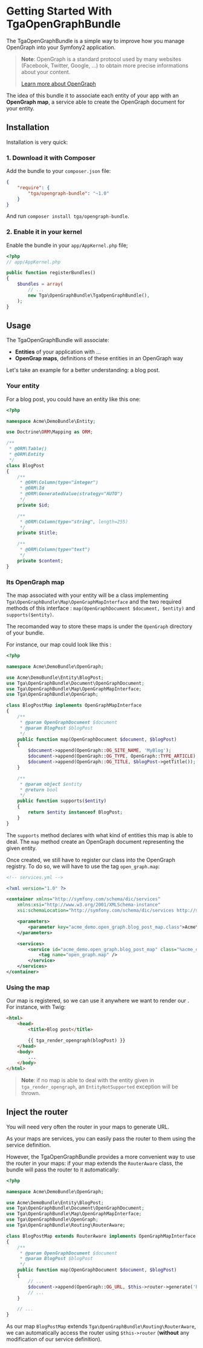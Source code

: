 Getting Started With TgaOpenGraphBundle
=======================================

The TgaOpenGraphBundle is a simple way to improve how you manage OpenGraph
into your Symfony2 application.

> **Note**: OpenGraph is a standard protocol used by many websites (Facebook,
> Twitter, Google, ...) to obtain more precise informations about your content.
>
> [Learn more about OpenGraph](http://ogp.me/)

The idea of this bundle it to associate each entity of your app with an **OpenGraph
map**, a service able to create the OpenGraph document for your entity.

Installation
------------

Installation is very quick:

### 1. Download it with Composer

Add the bundle to your `composer.json` file:

``` json
{
    "require": {
        "tga/opengraph-bundle": "~1.0"
    }
}
```

And run `composer install tga/opengraph-bundle`.

### 2. Enable it in your kernel

Enable the bundle in your `app/AppKernel.php` file;

``` php
<?php
// app/AppKernel.php

public function registerBundles()
{
    $bundles = array(
        // ...
        new Tga\OpenGraphBundle\TgaOpenGraphBundle(),
    );
}
```


Usage
-----

The TgaOpenGraphBundle will associate:

- **Entities** of your application with ...
- **OpenGrap maps**, definitions of these entities in an OpenGraph way


Let's take an example for a better understanding: a blog post.

### Your entity

For a blog post, you could have an entity like this one:

``` php
<?php

namespace Acme\DemoBundle\Entity;

use Doctrine\ORM\Mapping as ORM;

/**
 * @ORM\Table()
 * @ORM\Entity
 */
class BlogPost
{
    /**
     * @ORM\Column(type="integer")
     * @ORM\Id
     * @ORM\GeneratedValue(strategy="AUTO")
     */
    private $id;

    /**
     * @ORM\Column(type="string", length=255)
     */
    private $title;

    /**
     * @ORM\Column(type="text")
     */
    private $content;
}
```

### Its OpenGraph map

The map associated with your entity will be a class implementing
`Tga\OpenGraphBundle\Map\OpenGraphMapInterface` and the two required methods of this interface :
`map(OpenGraphDocument $document, $entity)` and `supports($entity)`.

The recomanded way to store these maps is under the `OpenGraph` directory of your bundle.

For instance, our map could look like this :

``` php
<?php

namespace Acme\DemoBundle\OpenGraph;

use Acme\DemoBundle\Entity\BlogPost;
use Tga\OpenGraphBundle\Document\OpenGraphDocument;
use Tga\OpenGraphBundle\Map\OpenGraphMapInterface;
use Tga\OpenGraphBundle\OpenGraph;

class BlogPostMap implements OpenGraphMapInterface
{
    /**
     * @param OpenGraphDocument $document
     * @param BlogPost $blogPost
     */
    public function map(OpenGraphDocument $document, $blogPost)
    {
        $document->append(OpenGraph::OG_SITE_NAME, 'MyBlog');
        $document->append(OpenGraph::OG_TYPE, OpenGraph::TYPE_ARTICLE);
        $document->append(OpenGraph::OG_TITLE, $blogPost->getTitle());
    }

    /**
     * @param object $entity
     * @return bool
     */
    public function supports($entity)
    {
        return $entity instanceof BlogPost;
    }
}
```

The `supports` method declares with what kind of entities this map is able to deal.
The `map` method create an OpenGraph document representing the given entity.

Once created, we still have to register our class into the OpenGraph registry. To do so,
we will have to use the tag `open_graph.map`:

``` xml
<!-- services.yml -->

<?xml version="1.0" ?>

<container xmlns="http://symfony.com/schema/dic/services"
    xmlns:xsi="http://www.w3.org/2001/XMLSchema-instance"
    xsi:schemaLocation="http://symfony.com/schema/dic/services http://symfony.com/schema/dic/services/services-1.0.xsd">

    <parameters>
        <parameter key="acme_demo.open_graph.blog_post_map.class">Acme\DemoBundle\OpenGraph\BlogPostMap</parameter>
    </parameters>

    <services>
        <service id="acme_demo.open_graph.blog_post_map" class="%acme_demo.open_graph.blog_post_map.class%">
            <tag name="open_graph.map" />
        </service>
    </services>
</container>
```

### Using the map

Our map is registered, so we can use it anywhere we want to render our <meta>.
For instance, with Twig:


``` html
<html>
    <head>
        <title>Blog post</title>

        {{ tga_render_opengraph(blogPost) }}
    </head>
    <body>
        ...
    </body>
</html>
```

> **Note**: if no map is able to deal with the entity given in `tga_render_opengraph`,
> an `EntityNotSupported` exception will be thrown.


Inject the router
-----------------

You will need very often the router in your maps to generate URL.

As your maps are services, you can easily pass the router to them using the service definition.

However, the TgaOpenGraphBundle provides a more convenient way to use the router
in your maps: if your map extends the `RouterAware` class, the bundle will pass the router
to it automatically:

``` php
<?php

namespace Acme\DemoBundle\OpenGraph;

use Acme\DemoBundle\Entity\BlogPost;
use Tga\OpenGraphBundle\Document\OpenGraphDocument;
use Tga\OpenGraphBundle\Map\OpenGraphMapInterface;
use Tga\OpenGraphBundle\OpenGraph;
use Tga\OpenGraphBundle\Routing\RouterAware;

class BlogPostMap extends RouterAware implements OpenGraphMapInterface
{
    /**
     * @param OpenGraphDocument $document
     * @param BlogPost $blogPost
     */
    public function map(OpenGraphDocument $document, $blogPost)
    {
        // ...
        $document->append(OpenGraph::OG_URL, $this->router->generate('blog_view', [ 'id' => $blogPost->getId() ]));
        // ...
    }

    // ...
}
```

As our map `BlogPostMap` extends `Tga\OpenGraphBundle\Routing\RouterAware`,
we can automatically access the router using `$this->router` (**without** any
modification of our service definition).